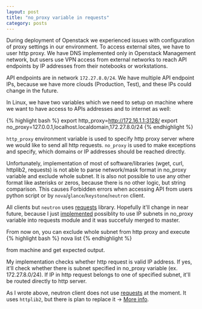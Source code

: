 ```yaml
---
layout: post
title: "no_proxy variable in requests"
category: posts
---
```


During deployment of Openstack we experienced issues with configuration of proxy settings in our environment. To access external sites, we have to user http proxy. We have DNS implemented only in Openstack Management network, but users use VPN access from external networks to reach API endpoints by IP addresses from their notebooks or workstations.

API endpoints are in network `172.27.8.0/24`. We have multiple API endpoint IPs, because we have more clouds (Production, Test), and these IPs could change in the future.

In Linux, we have two variables which we need to setup on machine where we want to have access to APIs addresses and to internet as well:
 
{% highlight bash %}
export http_proxy=http://172.16.1.1:3128/
export no_proxy=127.0.0.1,localhost.localdomain,172.27.8.0/24
{% endhighlight %}
 
`http_proxy` environment variable is used to specify http proxy server where we would like to send all http requests.
`no_proxy` is used to make exceptions and specify, which domains or IP addresses should be reached directly.

Unfortunately, implementation of most of software/libraries (wget, curl, httplib2, requests) is not able to parse network/mask format in no_proxy variable and exclude whole subnet. It is also not possible to use any other format like asterisks or zeros, because there is no other logic, but string comparison. This causes Forbidden errors when accessing API from users python script or by `nova`/`glance`/`keystone`/`neutron` client. 

All clients but `neutron` uses [requests][1] library. Hopefully it'll change in near future, because I just [implemented](https://github.com/kennethreitz/requests/commits?author=kmadac "kmadac no_proxy commits") possiblity to use IP subnets in no_proxy variable into requests module and it was succefuly merged to master.

From now on, you can exclude whole subnet from http proxy and execute 
{% highlight bash %}
nova list
{% endhighlight %}

from machine and get expected output.

My implementation checks whether http request is valid IP address. If yes, it'll check whether there is subnet specified in no_proxy variable (ex. 172.27.8.0/24). If IP in http request belongs to one of specified subnet, it'll be routed directly to http server.   

As I wrote above, neutron client does not use [requests][1] at the moment. It uses `httplib2`, but there is plan to replace it -> [More info][2].

[1]: https://github.com/kennethreitz/requests "Requests"
[2]: https://wiki.openstack.org/wiki/SecureClientConnections "SecureClientConnections"